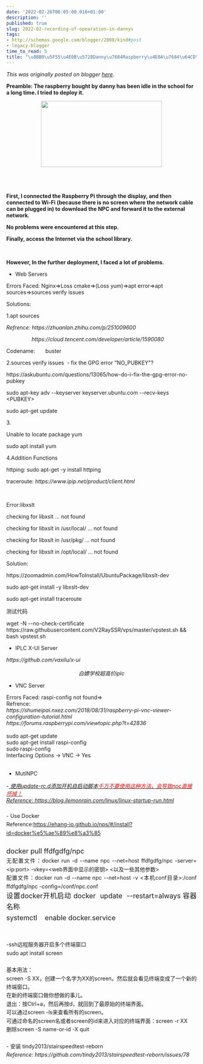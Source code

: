 ```yaml
---
date: '2022-02-26T06:05:00.016+01:00'
description: ''
published: true
slug: 2022-02-recording-of-opearation-in-dannys
tags:
- http://schemas.google.com/blogger/2008/kind#post
- legacy-blogger
time_to_read: 5
title: "\u8BB0\u5F55\u4E0B\u5728Danny\u7684Raspberry\u4E0A\u7684\u64CD\u4F5C"
---
```


*This was originally posted on blogger [here](https://sheng-jiang.blogspot.com/2022/02/recording-of-opearation-in-dannys.html)*.

<p><b>Preamble: The raspberry bought by danny has been idle in the school for a long time. I tried to deploy it.</b></p><p><b></b></p><div class="separator" style="clear: both; text-align: center;"><div class="separator" style="clear: both; text-align: center;"><a href="https://blogger.googleusercontent.com/img/b/R29vZ2xl/AVvXsEiSVXy7gliBC1AcNlyctU_KB7KRG4aMoIPUsglz7d2wR6zK9my-3CsUZJ7KVFMP2sx2kPqtdPLptuZsnnExKn0UjxAgHbVdWhdh5Wv6lgxetDBHXifSHjio4o1N1g6_nTztmhHr0Z9ZpV88jqXsk7tJZFd7h4UCfFkbtrRxUSQa2eSGM9aCBWZ7FJAO/s592/Screenshot%202022-03-23%20at%2010.55.50%20AM.png" style="margin-left: 1em; margin-right: 1em;"><img border="0" height="174" src="https://blogger.googleusercontent.com/img/b/R29vZ2xl/AVvXsEiSVXy7gliBC1AcNlyctU_KB7KRG4aMoIPUsglz7d2wR6zK9my-3CsUZJ7KVFMP2sx2kPqtdPLptuZsnnExKn0UjxAgHbVdWhdh5Wv6lgxetDBHXifSHjio4o1N1g6_nTztmhHr0Z9ZpV88jqXsk7tJZFd7h4UCfFkbtrRxUSQa2eSGM9aCBWZ7FJAO/s320/Screenshot%202022-03-23%20at%2010.55.50%20AM.png" width="320" /></a></div><br /><b><br /></b></div><b><br /><br /></b><b>First, I connected the Raspberry Pi through the display, and then connected to Wi-Fi (because there is no screen where the network cable can be plugged in) to download the NPC and forward it to the external network.</b><p></p><p><b>No problems were encountered at this step.</b></p><p><b>Finally, access the Internet via the school library.</b></p><p><br /></p><p><b>However, In the further deployment, I faced a lot of problems.</b></p><ul style="text-align: left;"><li>Web Servers&nbsp;</li></ul><p></p><p>Errors Faced: Nginx=&gt;Loss cmake=&gt;(Loss yum)=&gt;apt error=&gt;apt sources=&gt;sources verify issues</p><p>Solutions:</p><p>1.apt sources</p><p><i>Refrence: https://zhuanlan.zhihu.com/p/251009600</i></p><p><i>&nbsp; &nbsp; &nbsp; &nbsp; &nbsp; &nbsp; &nbsp; &nbsp; &nbsp;https://cloud.tencent.com/developer/article/1590080</i></p><p>Codename:&nbsp; &nbsp; &nbsp; &nbsp;buster</p><p>2.sources verify issues&nbsp; - fix the GPG error "NO_PUBKEY"?</p><p>https://askubuntu.com/questions/13065/how-do-i-fix-the-gpg-error-no-pubkey</p><p>sudo apt-key adv --keyserver keyserver.ubuntu.com --recv-keys &lt;PUBKEY&gt;</p><p>sudo apt-get update&nbsp;</p><p>3.</p><p>Unable to locate package yum</p><p>sudo apt install yum</p><p>4.Addition Functions</p><p>httping: sudo apt-get -y install httping</p><p>traceroute:<i> https://www.ipip.net/product/client.html</i></p><p><br /></p><p>Error:libxslt</p><p>checking for libxslt ... not found</p><p>checking for libxslt in /usr/local/ ... not found</p><p>checking for libxslt in /usr/pkg/ ... not found</p><p>checking for libxslt in /opt/local/ ... not found</p><p>Solution:</p><p>https://zoomadmin.com/HowToInstall/UbuntuPackage/libxslt-dev</p><p>sudo apt-get install -y libxslt-dev</p><p>sudo apt-get install traceroute</p><p>测试代码</p><p>wget -N --no-check-certificate https://raw.githubusercontent.com/V2RaySSR/vps/master/vpstest.sh &amp;&amp; bash vpstest.sh</p><div><ul style="text-align: left;"><li>IPLC X-UI Server</li></ul><i>https://github.com/vaxilu/x-ui</i><div class="separator" style="clear: both; text-align: center;"><br /></div></div><div class="separator" style="clear: both; text-align: center;"><i>白嫖学校超高价iplc</i></div><div><ul style="text-align: left;"><li>VNC Server</li></ul>Errors Faced:&nbsp;raspi-config not found=&gt;</div><div>Refrence:</div><div><i>https://shumeipai.nxez.com/2018/08/31/raspberry-pi-vnc-viewer-configuration-tutorial.html</i></div><div></div><div><i>https://forums.raspberrypi.com/viewtopic.php?t=42836</i></div><div><br /></div><div>sudo apt-get update</div><div><div>sudo apt-get install raspi-config</div><div>sudo raspi-config</div></div><div>Interfacing Options -&gt; VNC -&gt; Yes<br /></div><div><br /></div><div><ul style="text-align: left;"><li>MutiNPC</li></ul>-<i><u>&nbsp;使用update-rc.d添加开机自启动脚本<span style="color: red;">千万不要使用这种方法，会导致npc直接坏掉！</span></u></i></div><div><i><u>Reference: https://blog.ilemonrain.com/linux/linux-startup-run.html</u></i></div><div><figure class="highlight bash" style="line-height: 1.6; margin: 0px auto 20px; text-align: justify;"><div class="table-container"><br /></div><div class="table-container">- Use Docker</div><div class="table-container">Reference:<a href="https://ehang-io.github.io/nps/#/install?id=docker%e5%ae%89%e8%a3%85" target="_blank">https://ehang-io.github.io/nps/#/install?id=docker%e5%ae%89%e8%a3%85</a></div><div class="table-container"><br /></div><div class="table-container"><span face="Lato, PingFang SC, Microsoft YaHei, sans-serif"><span style="font-size: 18px;">docker pull ffdfgdfg/npc</span></span></div><div class="table-container"><span face="Lato, PingFang SC, Microsoft YaHei, sans-serif"><div class="table-container">无配置文件：docker run -d --name npc --net=host ffdfgdfg/npc -server=&lt;ip:port&gt; -vkey=&lt;web界面中显示的密钥&gt; &lt;以及一些其他参数&gt;</div><div class="table-container">配置文件：docker run -d --name npc --net=host -v &lt;本机conf目录&gt;:/conf ffdfgdfg/npc -config=/conf/npc.conf</div><div class="table-container"><div class="table-container"><span style="font-size: 18px;">设置docker开机启动&nbsp;docker&nbsp; update&nbsp; --restart=always 容器名称</span></div><div class="table-container"><span style="font-size: 18px;">systemctl&nbsp; &nbsp; enable docker.service</span></div><div class="table-container"><br /></div><div class="table-container"><br /></div><div class="table-container">-ssh远程服务器开启多个终端窗口</div><div>sudo apt install screen</div><div><div><br /></div><div>基本用法：</div><div>screen -S XX，创建一个名字为XX的screen。然后就会看见终端变成了一个新的终端窗口。</div><div>在新的终端窗口做你想做的事儿。</div><div>退出：按Ctrl+a，然后再按d，就回到了最原始的终端界面。</div><div>可以通过screen -ls来查看所有的screen。</div><div>可通过命名的screen名或者screen的id来进入对应的终端界面：screen -r XX</div><div>删除screen -S name-or-id -X quit</div><div><br /></div></div><div>- 安装 tindy2013/stairspeedtest-reborn</div><div><i>Reference:&nbsp;https://github.com/tindy2013/stairspeedtest-reborn/issues/78</i></div><div><i><br /></i></div></div></span></div></figure></div>